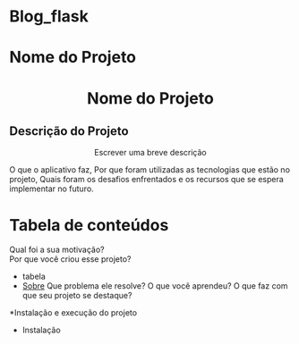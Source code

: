 # Blog_flask


# Nome do Projeto
<h1 align="center">Nome do Projeto</h1>

## Descrição do Projeto
<p align="center">Escrever uma breve descrição</p>
<p>O que o aplicativo faz,
Por que foram utilizadas as tecnologias que estão no projeto,
Quais foram os desafios enfrentados e os recursos que se espera implementar no futuro.
</p>


Tabela de conteúdos
=================
<!--ts-->
Qual foi a sua motivação?
<br>
Por que você criou esse projeto?
* tabela
* [Sobre](#Sobre)
Que problema ele resolve?
O que você aprendeu?
O que faz com que seu projeto se destaque?

<!--te-->

*Instalação e execução do projeto

* Instalação
